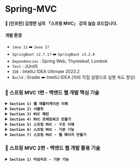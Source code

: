 # Spring-MVC
#### 📣 [인프런] 김영한 님의 「스프링 MVC」 강의 실습 코드입니다.

#### 개발 환경
* `Java 11` ➡️ `Java 17`
* `SpringBoot v2.7.17` ➡️ `SpringBoot v3.2.0`
* `Dependencies` : Spring Web, Thymeleaf, Lombok
* `Test` : JUnit5
* `IDE` : IntelliJ IDEA Ultimate 2023.2
* `Build` : Gradle ➡️ IntelliJ IDEA (자바 직접 실행으로 실행 속도 향상)

### 🍃 스프링 MVC 1편 - 백엔드 웹 개발 핵심 기술

<details>

**<summary> `Section 1) 웹 애플리케이션 이해` </summary>**
   
* `웹 서버 (Web Server)` : http 프로토콜로 서로 데이터를 주고 받을 수 있고, 정적 데이터 및 기타 부가 기능 제공
* `웹 애플리케이션 서버 (WAS - Web Application Server)` : `웹 서버` 기능 + 프로그램 코드를 실행하여 애플리케이션 로직 수행
* `웹 시스템 구성 - WEB, WAS, DB`
  * `WEB` : 정적 리소스 처리, 애플리케이션 로직 같은 동적인 처리가 필요하면 `WAS`에 요청 위임
  * `WAS` : 중요한 애플리케이션 로직 처리 전담
  * `WAS`, `DB` 장애시, `WEB` 서버는 오류 화면 제공
 
  * `서블릿 (Servlet)` : 클라이언트의 요청을 처리하고, 그 결과를 반환하는 Servlet 클래스의 구현 규칙을 지킨 자바 기반 웹 프로그래밍 기술 (➡️ 웹 요청과 응답의 흐름을 간단한 메서드 호출만으로 체계적으로 다룰 수 있게 해줌)
  * `서블릿 컨테이너 (Servlet Container)` : 구현되어 있는 Servlet 클래스의 규칙에 맞게 서블릿을 담고 관리해주는 컨테이너
    * 웹 서버와의 통신 지원
    * 서블릿 생명주기 관리
    * 서블릿 객체 **싱글톤으로 관리** (⚠️ **공유 변수 사용 주의**)
    * 멀티 스레드 지원 및 관리
      * `스레드` : 프로세스 내에서 실제로 작업을 수행하는 주체로, 모든 프로세스는 한 개 이상의 스레드가 존재하여 작업 수행 (➡️ 멀티 스레드 프로세스 : 두 개 이상의 스레드를 가지는 프로세스)
      * 멀티 스레드에 대한 부분은 WAS가 처리 ➡️ 개발자 : 멀티 스레드 관련 코드 신경 ❌️
        #### 🤔 다중 요청이 들어올 경우, 어떻게 처리할 것인가?
        * `방법 1` 요청마다 스레드 생성
          #### [장점]
          * 동시 요청 처리 가능
          * 리소스(CPU, 메모리)가 허용할 때까지 처리 가능
          * 하나의 스레드가 지연되어도 나머지 스레드 정상 작동
          #### [단점]
          * 스레드 생성 및 Context Switching 비용 문제
          * 요청마다 스레드 생성으로 응답 속도 저하
          * 스레드 생성 제한 ❌️ (➡️ 고객 요청이 많이 올 경우, 서버 과부하)

        * **`방법 2`** ✔️ 스레드 풀
          #### [특징]
          * 요청마다 스레드 생성의 단점을 보완한 방법
          * 필요한 스레드를 스레드 풀에 보관하고 관리
          * 스레드 풀에 생성 가능한 스레드의 최대치 관리
          #### [사용]
          * 스레드가 필요하면, 이미 생성되어 있는 스레드를 스레드 풀에서 꺼내어 사용
          * 사용 종료시, 스레드 풀에 해당 스레드 반납
          #### 🤔 최대 스레드가 모두 사용중이여서 스레드 풀에 스레드가 없는 경우
          * 기다리는 요청을 거절하거나, 특정 숫자만큼만 대기할 수 있도록 설정
          #### [장점]
          * 스레드 생성 및 종료 비용 절약 
          * 스레드가 미리 생성되어 있어 응답 속도 향상
          * 스레드 생성 제한 ⭕️ (➡️ 고객 요청이 많이 오더라도 기존 요청 안전하게 처리 가능)

   #### 👉 백엔드 개발자가 HTTP를 통해서 데이터를 제공할 때 고민해야할 포인트 3가지   
   * `정적 리소스`를 어떻게 제공할 것인가?
   * 동적으로 제공되는 `HTML 페이지`를 어떻게 제공할 것인가?
   * `HTTP API`를 어떻게 제공할 것인가?
     #### ✔️ 정적 리소스
     * 웹 브라우저 요청이 들어오면, 웹 서버는 **이미 생성된 리소스 파일 제공**
     #### ✔️ HTML 페이지
     * 웹 브라우저 요청이 들어오면, 애플리케이션 로직을 수행할 수 있는 WAS가 DB에서 정보 제공 ➡️ 뷰 템플릿을 사용하여 **동적으로 HTML 생성** ➡️ 웹 브라우저로 전송 ➡️ 웹 브라우저에서 HTML 렌더링
     #### ✔️ HTTP API
     * 웹 브라우저 요청이 들어오면, 애플리케이션 로직을 수행할 수 있는 WAS가 DB에서 정보 제공 ➡️ **JSON 형식의 데이터를 웹 브라우저로 전송**
     * 다양한 시스템에서 호출
       * `웹 클라이언트` to `서버`
       * `서버` to `서버`
       * `앱 클라이언트` to `서버`
       #### 👉 데이터만 주고 받음 (➡️ UI 화면이 필요하면, 클라이언트가 별도 처리)
* `렌더링 방식`
    #### ✔️ SSR - 서버 사이드 렌더링
    * 서버 측에서 렌더링 될 페이지를 그려 클라이언트로 내려주는 방식
    * 주로 정적인 화면에 사용
    #### ✔️ CSR - 클라이언트 사이드 렌더링
    * 렌더링 될 페이지를 자바스크립트를 사용해 클라이언트 측에서 동적으로 생성하여 적용하는 방식
    * 주로 동적인 화면에 사용
    * 첫 로딩에서 빈 html 파일에 필요한 번들파일을 모두 다운로드 받음

</details>

<details>
   
**<summary> `Section 2) 서블릿` </summary>**

* 스프링 부트 서블릿 환경 구성
   * `@ServletComponentScan`
      * 서블릿 자동 등록
      * main() 메서드가 존재하는 클래스 또는 최상위 경로의 클래스에 부착하는 애노테이션
      * 하위 경로에 존재하는 모든 클래스 스캔
      ```java
      @ServletComponentScan // 서블릿 자동 등록
      @SpringBootApplication
      public class ServletApplication {
         public static void main(String[] args)  {
   		SpringApplication.run(ServletApplication.class, args);
   	   }
      }
      ```

   * `@WebServlet`, `HttpServlet`, `service() 메서드`
      ```java
      @WebServlet(name = "사용할 서블릿 객체명", urlPatterns = "url 매핑 주소")
      public class HelloServlet extends HttpServlet {

         @Override
         protected void service(HttpServletRequest request, HttpServletResponse response) throws ServletException, IOException {
         }
      }
      ```
      * `@WebServlet` : `@ServletComponentScan`의 대상임을 명시
      * `HttpServlet` : Servlet Container에 등록된 Servlet 객체가 호출되면, service() 메서드 자동 호출 ➡️ service() 메서드를 오버라이드하기 위해 HttpServlet 상속 필수
      * `service() 메서드` : response의 결과물을 생성하는 비즈니스 로직을 실행하는 코드 작성

   * `HttpServletRequest`, `HttpServletResponse`
      * 개발자가 HTTP 요청 메시지, HTTP 응답 메시지를 편리하게 사용할 수 있도록 개발자 대신 HTTP 요청 메시지 파싱
      * `HttpServletRequest` : 클라이언트로부터 전달 받은 HTTP request 메시지의 내용을 객체로 만들어줌
         * HTTP 요청 메시지
            *  `start-line` : HTTP 메서드, URL, 쿼리 스트링, 스키마, 프로토콜
            *  `request-header` : 헤더 조회
            *  `message-body` : form 파라미터 형식 조회, message body 데이터 직접 조회
         
         * 임시 저장소 기능
         
         * 세션 관리 기능
      * `HttpServletResponse` : service() 메서드에서 수행한 비즈니스 로직의 결과물을 담을 객체를 만들어줌
         * HTTP 응답 메시지
            * `status-line` : HTTP 응답 코드 지정 
            * `response-headers` : 헤더 생성 (Content-Type, Cache-Control 등) 
            * `message-body` : 바디 내용 생성
       
         * Content, 쿠키, Redirect 편의 메서드 제공 

* 서블릿 컨테이너 동작 방식
   #### 1. 스프링 부트 실행시, 내장된 톰캣 서버 실행
   #### 2. 톰캣 서버가 실행되면, ServletComponentScan이 동작하면서 Servlet Container에 Servlet 객체 등록
   #### 3. 클라이언트로부터 HTTP Request가 들어오면, WAS에서 이를 HttpServletRequest 객체로 만들어 Servlet 객체에 전달
   #### 4. Servlet 객체는 service() 메서드를 호출하고, 비즈니스 로직 수행
   #### 5. service() 메서드에서 수행한 비즈니스 로직의 결과물을 HttpServletResponse 객체에 담아 클라이언트에게 전달   

* HTTP 요청 데이터
   * `HTTP 요청 메시지를 통해 클라이언트 ➡️ 서버로 데이터를 전달하는 방법`
      #### ✔️ `GET` - 쿼리 파라미터
      * message body 없이 URL의 쿼리 파라미터에 데이터를 포함하여 전달
      * 예) 검색, 필터, 페이징 등
      ```java
      // 단일 파라미터 조회
      String username = request.getParameter("username"); 

      // 복수 파라미터 조회
      String[] usernames = request.getParameterValues("username");

      // 파라미터 이름들 모두 조회
      Enumeration<String> parameterNames = request.getParameterNames();

      // 파라미터를 Map으로 조회 
      Map<String, String[]> parameterMap = request.getParameterMap(): 
      ```
  
      #### ✔️ `POST` - HTML Form
      * message body에 쿼리 파라미터 형식으로 데이터 전달 ➡️ 따라서 body에 포함된 데이터가 어떤 형식인지 `content-type` 지정 필수
      * `content-type: application/x-www-form-urlencoded`
         * `content-type` : HTTP 메시지 바디의 데이더 형식 지정 
         * `application/x-www-form-urlencoded`
            * form으로 데이터 전송
            * **`GET` URL 쿼리 파라미터 형식**과 동일 ➡️ 쿼리 파라미터 조회 메서드 그대로 사용 가능 (`request.getParameter()`)
      * 예) 회원가입, 상품 주문 등

      #### ✔️ `HTTP message body`에 데이터를 직접 담아서 요청
      * HTTP API에 주로 사용
      * 데이터 형식 : **JSON(주로 사용)**, XML, TXT 등
         #### ✔️ 단순 text를 사용할 경우
         * content-type : **text/plain**
         * InputStream 사용
            ```java
            @WebServlet(name = "requestBodyStringServlet", urlPatterns = "/request-body-string")
            public class RequestBodyStringServlet extends HttpServlet {
   
               @Override
               protected void service(HttpServletRequest request, HttpServletResponse response) throws ServletException, IOException {
                  ServletInputStream inputStream = request.getInputStream(); // byte 코드 반환
                  String messageBody = StreamUtils.copyToString(inputStream, StandardCharsets.UTF_8); // byte 코드 ➡️ 문자(String)
               }
            }
            ```

        #### ✔️ JSON 형식을 사용할 경우 (주로 사용)
        * content-type : **application/json**
        * InputStream & ObjectMapper 사용
           ```java
            @WebServlet(name = "requestBodyJsonServlet", urlPatterns = "/request-body-json")
            public class RequestBodyJsonServlet extends HttpServlet {
   
               @Override
               protected void service(HttpServletRequest request, HttpServletResponse response) throws ServletException, IOException {
                  ServletInputStream inputStream = request.getInputStream(); // byte 코드 반환
                  String messageBody = StreamUtils.copyToString(inputStream, StandardCharsets.UTF_8); // byte 코드 ➡️ 문자(String)
                  HelloData helloData = objectMapper.readValue(messageBody, HelloData.class); // JSON 결과를 파싱해서 사용할 수 있는 자바 객체로 변환         
               }
            }
            ```
        * ObjectMapper
           * JSON 결과를 파싱해서 사용할 수 있는 자바 객체로 변환
           * JSON 변환 라이브러리(Jackson, Gson 등)에 포함
              * Spring Boot : 기본으로 Jackson 라이브러리 제공      

* HTTP 응답 데이터
     #### ✔️ 단순 텍스트 응답
     * `response.getWriter()` 사용  

     #### ✔️ HTML 응답
     * content-type : **text/html**
     * `response.getWriter()` 사용 

     #### ✔️ HTTP API - MessageBody JSON 응답  
     * content-type : **application/json** (utf-8 형식을 사용하도록 정의되어 있음 ➡️ charset=utf-8 지원 ❌️)
     * `objectMapper.writeValueAsString()` : 객체 ➡️ JSON 문자

</details>

<details>

**<summary> `Section 3) MVC 패턴` </summary>**

* MVC 패턴 개요
     #### ✔️ 너무 많은 역할
     * 기존 방식
        * Servlet : view 화면을 위한 html을 만드는 작업이 자바 코드에 섞여 지저분하고 복잡함
        * JSP : 자바 코드, 데이터 조회 리포지토리 등 다양한 코드가 모두 JSP에 담겨 있음 ➡️ 🙁 너무 많은 역할 담당 (유지보수 어려움) 
     #### ✔️ 비즈니스 로직과 뷰 렌더링 변경 라이프 사이클 상이
     * 비즈니스 로직과 뷰 렌더링을 하나의 코드로 관리하면 유지보수 어려움  
     #### ✔️ 기능 특화
     * JSP와 같은 뷰 템플릿은 화면을 렌더링 하는데 최적화 되어 있기 때문에 이 부분의 업무만 담당하는 것이 효과적
 
* MVC 패턴 (Model View Controller)
   * 하나의 서블릿이나 JSP로 처리하던 것을 Controller와 View 라는 영역으로 서로 역할을 나눈 것
      * **컨트롤러 (Controller)** : HTTP 요청을 받아서 파라미터를 검증하고, 비즈니스 로직 실행 ➡️ 뷰에 전달할 결과 데이터를 조회하여 모델에 담음
      * **모델 (Model)** : 뷰에 출력할 데이터를 담아둠
      * **뷰 (View)** : 모델에 담겨있는 데이터를 사용하여 화면을 그려줌 (HTML 생성)      

   * MVC2 패턴 동작 방식 
   
<p align="center"><img width="60%" src="https://github.com/iams0m/SpringStudy/assets/105639531/8f031808-6885-4227-8bcc-ffc9e0640d8b"/></p>

* MVC 패턴의 한계
    #### ✔️ 포워드 중복
    #### ✔️ ViewPath 중복
    #### ✔️ 사용하지 않는 코드 존재
    #### ✔️ 공통 처리의 어려움

   #### 🤔 그렇다면 어떻게 MVC 패턴의 단점을 해결할 것인가?
   * **`프론트 컨트롤러 (Front Controller)`**
      * 컨트롤러 호출 전, 먼저 **공통 기능 처리**
      * 프론트 컨트롤러 서블릿 하나로 클라이언트의 요청을 받아 요청에 맞는 컨트롤러를 찾아 추가로 컨트롤러 호출
      * 프론트 컨트롤러를 제외한 나머지 컨트롤러는 서블릿 사용하지 않아도 됨

</details>

<details>

**<summary> `Section 4) MVC 프레임워크 만들기` </summary>**

#### 프론트 컨트롤러 도입 - V1
* 모든 HTTP 요청을 받는 FrontController 클래스 생성 ➡️ 해당 클래스에서 URI를 통해 Controller의 매핑 정보 조회 ➡️ Controller 호출하여 로직 처리

<p align="center"><img width="60%" src="https://github.com/iams0m/SpringStudy/assets/105639531/11d2a8c9-7658-4890-b468-96af39d19edd"/></p>

#### View 분리 - V2
   * V1 구조 : 컨트롤러 ➡️ 뷰로 이동하는 부분에 중복 존재, 코드가 깔끔하지 않음 ➡️ **별도로 뷰를 처리하는 객체를 생성**하여 V1 구조 개선

<p align="center"><img width="60%" src="https://github.com/iams0m/SpringStudy/assets/105639531/acd0290f-068d-483e-9c01-4d24e742d4cf"/></p>
        
   * 기존 V1의 컨트롤러에 존재하는 View 관련 로직을 MyView 객체에 추가 ➡️ V2 Controller는 로직을 처리한 후, MyView 객체 반환 ➡️ Servlet에서 이를 받아 render() 메서드 실행 ➡️ MyView 객체가 JSP를 forward하여 처리
    
#### Model 추가 - V3
  * V2 구조 : Controller에서 사용하지 않는 코드를 파라미터로 전달 받음(HttpServletRequest, HttpServletResponse), 뷰 이름 중복 ➡️ 서블릿 의존 코드를 제거하기 위해 **Model을 추가**하고, **중복되는 뷰 이름을 제거**하여 V2 구조 개선
 
<p align="center"><img width="60%" src="https://github.com/iams0m/SpringStudy/assets/105639531/25e2429a-0fa5-4fd8-92b4-e74c1c98f45f"/></p>
   
   #### ✔️ ModelView
   * 뷰의 논리적인 이름과 뷰를 렌더링 할 때 필요한 model 객체를 map으로 가짐 ➡️ 컨트롤러 : 뷰에 필요한 데이터를 key, value로 넣어주면 됨 (프레임워크에 종속적), 실제 뷰의 물리적인 이름은 프론트 컨트롤러에서 처리 (viewResolver)
   * `HttpServletRequest`가 제공하는 파라미터 : 프론트 컨트롤러가 `Map`에 담아 호출 ➡️ 응답 결과로 ModelView 객체 반환

   #### ✔️viewResolver
   * 실제 뷰를 찾아주는 해결사
      #### 🤔 왜 뷰 리졸버를 써야할까 ?
      * 폴더 이름이 변경될 경우, Controller 건들 필요 전혀 ❌️ ➡️ viewResolver 메서드 안에 있는 경로만 수정    


#### 단순하고 실용적인 컨트롤러 - V4
   * V3 구조 : 컨트롤러에 ModelView 객체를 생성하고 반환해야 하는 번거로움 존재 ➡️ 조금 더 단순하고 실용성 있는 V4 버전을 사용하여 V3 구조 개선

<p align="center"><img width="60%" src="https://github.com/iams0m/SpringStudy/assets/105639531/cbd716b6-9ba8-4303-9a60-2ff0f33b2b9b"/></p>

   #### 기존 ➡️ 변경
   * 인터페이스에 ModelView ⭕️ ➡️ **인터페이스에 ModelView ❌️**
   * 컨트롤러 : ModelView 반환 ➡️ **뷰의 논리적인 이름인 ViewName만 반환**
   * ModelView에서 model을 꺼냄 ➡️ **프론트 컨트롤러에서 model 객체를 파라미터로 넘김 (컨트롤러에서 모델을 별도로 생성할 필요 ❌️)**

#### 유연한 컨트롤러 - V5
   #### 🤔 하나의 프로젝트에서 여러가지 컨트롤러 방식을 사용하고 싶은 경우 어떻게 해야할까?
   * V4 구조 : 프론트 컨트롤러에서 한가지 방식의 컨트롤러 인터페이스만 사용 가능 (인터페이스 제약으로 컨트롤러 방식 유연하게 사용 ❌️) ➡️ 프론트 컨트롤러가 다양한 방식의 컨트롤러를 처리할 수 있도록 **어댑터 패턴** 적용
 
<p align="center"><img width="60%" src="https://github.com/iams0m/SpringStudy/assets/105639531/f24a0925-badf-40ea-bba8-78a1416af6ae"/></p>  

   #### 기존 ➡️ 변경
   * 컨트롤러 (Controller) ➡️ 핸들러 (Handler)
     * 컨트롤러 직접 매핑하여 사용 ➡️ 어댑터 사용으로 컨트롤러 뿐만 아니라 **어댑터가 지원하기만 하면 어떤 것이라도 URL에 매핑하여 사용 가능 !** 그래서 더 넓은 범위로 이름 변경
     * 프론트 컨트롤러가 실제 컨트롤러 호출 ➡️ **어댑터를 통해 실제 컨트롤러 호출**
    
   #### ✔️ 핸들러
   * 컨트롤러의 더 넓은 범위
   
   #### ✔️ 핸들러 어댑터
   * 인터페이스의 스펙이 다를 때, 중간에 스펙이 맞도록 변환하여 다양한 종류의 컨트롤러를 호출할 수 있도록 하는 객체
   * 컨트롤러가 반환한 뷰 이름을 ModelView로 만들어서 형식을 맞추어 반환

</details>

<details>
  
**<summary> `Section 5) 스프링 MVC - 구조 이해` </summary>**

#### SpringMVC 구조
<p align="center"><img width="60%" src="https://github.com/iams0m/SpringStudy/assets/105639531/17cb0401-0848-4ffa-8228-980cbda7a92d"/></p> 

* #### 직접 만든 프레임워크 ➡️ 스프링 MVC 비교
   * `FrontController` ➡️ `DispatcherServlet`
   * `handlerMappingMap` ➡️ `handlerMapping`
   * `MyHandlerAdapter` ➡️ `HandlerAdapter`
   * `ModelView` ➡️ `ModelAndView`
   * `viewResolver(메서드)` ➡️ `ViewResolver(인터페이스)` 
   * `MyView(메서드)` ➡️ `View(인터페이스)` 

* #### 동작 순서
   1. **`핸들러 조회`** : 핸들러 매핑을 통해 요청 URL에 매핑된 핸들러(컨트롤러) 조회
   2. **`핸들러 어댑터 조회`** : 핸들러를 실행할 수 있는 핸들러 어댑터 조회
   3. **`핸들러 어댑터 실행`**
   4. **`핸들러 실행`** : 핸들러 어댑터가 실제 핸들러 실행
   5. **`ModelAndView 반환`** : 핸들러 어댑터에서 핸들러가 반환하는 정보를 ModelAndView로 변환하여 반환
   6. **`viewResolver 호출`** : 뷰 리졸버를 찾아 실행
   7. **`View 반환`** : 뷰 리졸버는 뷰의 논리 이름을 물리 이름으로 바꾸고, 렌더링 역할을 담당하는 뷰 객체 반환
   8. **`뷰 렌더링`** : 뷰를 통해 뷰 렌더링


#### ✔️ 핸들러 매핑과 핸들러 어댑터 
* 스프링 부트가 자동 등록하는 핸들러 매핑과 핸들러 어댑터
   * `HandlerMapping`
      * 0 = RequestMappingHandlerMapping ➡️ 애노테이션 기반의 컨트롤러 `@RequestMapping`에서 사용
      * 1 = BeanNameUrlHandlerMapping ➡️ 스프링 빈 이름으로 핸들러를 찾음 
   * `HandlerAdapter`
      * 0 = RequestMappingHandlerAdapter ➡️ 애노테이션 기반의 컨트롤러 `@RequestMapping`에서 사용
      * 1 = HttpRequestHandlerAdapter ➡️ HttpRequestHandler 처리
      * 2 = SimpleControllerHandlerAdapter ➡️ Controller 인터페이스 처리

* 동작 방식
   * `HandlerMapping`, `HandlerAdapter`를 순서대로 찾고 만약 없으면 다음 순서로 이동
      #### 1. 핸들러 매핑으로 핸들러 조회 - `HandlerMapping`을 순서대로 실행하여 핸들러 찾기
      #### 2. 핸들러 어댑터 조회 - `HandlerAdapter`의 `supports()`를 순서대로 호출
      #### 3. 핸들러 어댑터 실행   


#### ✔️ 뷰 리졸버  
* 스프링 부트 : `InternalResourceViewResolver` 라는 뷰 리졸버 자동 등록 ➡️ `application.properties`에 등록한 `spring.mvc.view.prefix`, `spring.mvc.view.suffix` 설정 정보 사용하여 등록

* 스프링 부트가 자동 등록하는 뷰 리졸버
   * 1 = BeanNameViewResolver ➡️ 빈 이름으로 뷰를 찾아서 반환
   * 2 = InternalResourceViewResolver ➡️ JSP를 처리할 수 있는 뷰 반환

* 동작 방식
   * `InternalResourceViewResolver`를 호출하는 경우 
      #### 1. 핸들러 어댑터 호출 - 핸들러 어댑터를 통해 논리 뷰 이름 획득
      #### 2. ViewResolver 호출 - 논리 뷰 이름으로 ViewResolver 순서대로 호출 
      #### 3. InternalResourceViewResolver 호출 - `InternalResourceView` 반환
        * JSP : `forward()`를 통해 해당 JSP로 이동하여 렌더링
        * JSP를 제외한 나머지 뷰 템플릿 : `forward()` 과정 없이 바로 실제 뷰 렌더링
      #### 4. view.render() 호출


**`1. 스프링 MVC - 시작하기`**
* `@RequestMapping` 애노테이션 기반의 스프링 MVC 컨트롤러 사용

#### ✔️ `@Controller`
* 스프링이 자동으로 스프링 빈으로 등록 (➡️ 내부에 `@Component` 애노테이션이 있어서 **컴포넌트 스캔의 대상**이 됨)
* 스프링 MVC에서 애노테이션 기반 컨트롤러로 인식 (➡️ `RequestMappingHandlerMapping`에서 사용)

#### ✔️ `@RequestMapping`
* 요청 정보 매핑
* 해당 URL이 호출되면 이 메서드 호출
* 속성을 배열로 제공 ➡️ 다중 설정 가능 (`{"/hello-basic", "hello-go"}`)
* 클래스 레벨에 매핑 정보를 두면, 메서드 레벨에서 해당 정보를 조합하여 사용


**`2. 스프링 MVC - 컨트롤러 통합`**
* 컨트롤러를 하나로 통합하면서 중복되는 `@RequestMapping`의 URL을 `메서드 레벨` ➡️ `클래스 레벨`로 변경
   * `클래스 레벨`과 `메서드 레벨`을 조합하여 사용


**`3. 스프링 MVC - 실용적인 방식`**
   #### 기존 ➡️ 변경
   * ModelAndView 직접 생성하여 반환 ➡️ ViewName 직접 반환
   * `request.getParameter()` ➡️ `@RequestParam` 사용
   * `@RequestMapping` ➡️ `@GetMapping`, `@PostMapping` 등으로 HTTP Method를 애노테이션으로 구분
</details>

<details>
  
**<summary> `Section 6) 스프링 MVC - 기본 기능` </summary>**
#### 요청 매핑
   * `@RestController`
      * `@Controller` : 반환 값이 `String`이면 뷰를 찾고 뷰 렌더링
      * `@RestController` : 반환 값으로 뷰를 찾는 것이 아닌 **HTTP 메시지 바디에 바로 입력** ➡️ **실행 결과로 메시지 출력**

   * 요청 매핑 방법
      #### ✔️ HTTP 메서드
      * `@RequestMapping`에 `method` 속성으로 HTTP 메서드를 지정하지 않으면, HTTP 메서드와 무관하게 호출
         * GET, POST, PUT, PATCH, DELETE, HEAD 모두 허용
   
      #### ✔️ HTTP 메서드 매핑
      * `method` : 특정 HTTP 메서드 요청만 허용
      * 축약하여 사용 가능 (`method` + `@RequestMapping`) : `@GetMapping`, `@PostMapping`, `@PutMapping`, `@DeleteMapping`, `@PatchMapping`

      #### ✔️ PathVariable(경로 변수) 사용
      * 리소스 경로에 식별자 삽입 ➡️ 최근 HTTP API에서 선호하는 방식
      * `@PathVariable`의 이름과 파라미터 이름이 같으면 생략 가능
         * @PathVariable("userId") String userId ➡️ @PathVariable userId
      * 다중 사용 가능
    
      #### ✔️ 특정 파라미터/헤더 조건 매핑
      * 특정 파라미터/헤더가 있거나 없는 조건 추가

      #### ✔️ 미디어 타입 조건 매핑
      * HTTP 요청 Content-Type, consume
         * HTTP 요청의 Content-Type 헤더를 기반으로 미디어 타입 매핑
         * 타입이 맞지 않으면, `HTTP 415 상태코드(Unsupported Media Type)` 반환
 
      * HTTP 요청 Accept, produce
         * HTTP 요청의 Accept 헤더를 기반으로 미디어 타입 매핑
         * 타입이 맞지 않으면, `HTTP 406 상태코드(Not Acceptable)` 반환
       
#### HTTP 헤더 정보 조회
   * 컨트롤러로 사용 가능한 파라미터 목록 예시
      * `HttpServletRequest`, `HttpServletResponse`
      * `HttpMethod` : HTTP 메서드 조회
      * `Locale` : Locale 정보 조회 
      * `@RequestHeader MultiValueMap<String, String> headerMap` : 모든 HTTP 헤더를 MultiValueMap 형식으로 조회
         * `MultiValueMap` : 하나의 키에 여러 값을 받을 때 사용
      * `@RequestHeader("host") String host` : 특정 HTTP 헤더 조회    
      * `@CookieValue(value = "myCookie", required = false) String cookie` : 특정 쿠키 조회
      * 그 외 파라미터 목록은 [공식 메뉴얼](https://docs.spring.io/spring-framework/reference/web/webmvc/mvc-controller/ann-methods/arguments.html)에서 확인
    
#### HTTP 요청 파라미터
* 클라이언트 ➡️ 서버로 요청 데이터를 전달할 때 주로 다음 3가지 방법 사용
   * GET - 쿼리 파라미터
   * POST - HTML Form
   * HTTP message body에 직접 데이터를 담아 요청 

* 요청 파라미터를 편리하게 사용할 수 있는 방법 - `@RequestParam`, `@ModelAttribute`
   #### ✔️ `@RequestParam`
   * 파라미터 이름으로 바인딩
   
   * `@RequestParam`의 `name(value)` 속성을 파라미터 이름으로 사용
   
   * HTTP 파라미터 이름이 변수 이름과 같으면, `@RequestParam(name="xx")` 생략 가능 ➡️ String, int, Integer 등의 **단순 타입이면 `@RequestParam`도 생략 가능**
   * `@RequestParam.required` : 파라미터 필수 여부 ➡️ 기본값은 파라미터 필수 (`required = true`)
   
   * `@RequestParam.defaultValue` : 파라미터에 값이 없는 경우 기본 값 적용, 빈 문자의 경우에도 설정한 기본 값 적용
   
   * 파라미터 Map, MultiValueMap으로 조회하기
      * `@RequestParam Map`
         * `Map(key=value)`
       
      * `@RequestParam MultiValueMap`
         * `MultiValueMap(key=[value1, value2, ...] ex) (key=userIds, value=[id1, id2])`    

   #### ✔️`@ModelAttribute`
   * 요청 파라미터를 받아서 필요한 객체를 만들고, 그 객체에 값을 넣어주는 과정을 완전히 자동화해주는 애노테이션

     ```java
     @ResponseBody
     @RequestMapping("/model-attribute-v1")
     public String modelAttributeV1(@ModelAttribute HelloData helloData) {
        log.info("username={}, age={}", helloData.getUsername(), helloData.getAge());
        return "ok";
     }
     ```
      #### 1. `HelloData` 객체 생성
      #### 2. 요청 파라미터 이름으로 `HelloData` 객체의 프로퍼티의 setter를 호출하여 파라미터 값 입력 (파라미터 이름이 `username`이면, `setUsername()` 메서드를 찾아 호출하면서 값 입력)
       * 프로퍼티 : 객체에 `getUsername()`, `setUsername()` 메서드가 있으면, 이 객체는 `username` 이라는 프로퍼티를 가지고 있음
  
   * argument resolver로 지정해둔 타입을 제외하고 **기본적으로 내가 만드는 클래스들은 `@ModelAttribute` 생략 가능**

#### HTTP 요청 메시지
* 요청 파라미터와 다르게 HTTP 메시지 바디를 통해 데이터가 직접 넘어오는 경우 `@RequestParam`, `@ModelAttribute` 사용 ❌️ (HTML Form 형식으로 전달되는 경우 제외)
   #### ✔️ 단순 텍스트
   * `Input/OutputSteam`
     * `InputStream`(Reader) : HTTP 요청 메시지 바디의 내용을 직접 조회
     * `OutputStream`(Writer) : HTTP 응답 메시지 바디에 결과 직접 출력 

    ```java
     @Slf4j
     @Controller
     public class RequestBodyStringController {
          @PostMapping("/request-body-string")
          public void requestBodyString(InputStream inputStream, Writer responseWriter) throws IOException {
             String messageBody = StreamUtils.copyToString(inputStream, StandardCharsets.UTF_8);

             log.info("messageBody={}", messageBody);
             responseWriter.write("ok");
     }
    ```
   
   * `HttpEntity`
     * HTTP header, body 정보를 편리하게 조회 (메시지 바디 정보 직접 조회)
     * 응답에서도 사용 가능
        * 메시지 바디 정보 직접 반환
        * 헤더 정보 포함 가능
        * view 조회 ❌️ (바로 바디의 데이터를 가지고 HTTP 응답 메시지에 넣어버림) 
     * 스프링 MVC 내부에서 HTTP 메시지 바디를 읽어 문자나 객체로 변환하여 전달해주는 `HttpMessageConverter` 사용
     * `HttpEntity`를 상속받은 다음 객체들도 동일 기능 제공
        * `RequestEntity`(요청) : HttpMethod, url 정보 추가
        * `ResponseEntity`(응답) : HTTP 상태 코드 설정 가능
 
    ```java
     @Slf4j
     @Controller
     public class RequestBodyStringController {
          @PostMapping("/request-body-string")
          public HttpEntity<String> requestBodyString(HttpEntity<String> httpEntity) throws IOException {
             String messageBody = httpEntity.getBody();
             log.info("messageBody={}", messageBody);

             return new HttpEntity<>("ok");
     }
    ```
   * `@RequestBody`
      * HTTP 메시지 바디 정보를 편리하게 조회할 수 있는 애노테이션
      * 실무에서 주로 사용하는 방식 

    ```java
     @Slf4j
     @Controller
     public class RequestBodyStringController {
          @ResponseBody // 응답 결과를 HTTP 메시지 바디에 직접 담아서 전달할 수 있는 애노테이션
          @PostMapping("/request-body-string")
          public String requestBodyString(@RequestBody String messageBody) {
             log.info("messageBody={}", messageBody);
             return "ok";
     }
    ```

   #### ✔️ JSON
   * 문자로 된 JSON 데이터를 Jackson 라이브러리인 `objectMapper`를 사용해 자바 객체로 변환
   * `Input/OutputSteam`
      * `HttpServletRequest`를 사용하여 직접 HTTP 메시지 바디에서 데이터를 읽어와 문자로 변환
      ```java
      @Slf4j
      @Controller
      public class RequestBodyJsonController {

          private ObjectMapper objectMapper = new ObjectMapper(); // JSON 데이터 ➡️ 자바 객체

          @PostMapping("/request-body-json")
          public void requestBodyJson(HttpServletRequest request, HttpServletResponse response) throws IOException {
             ServletInputStream inputStream = request.getInputStream();
             String messageBody = StreamUtils.copyToString(inputStream, StandardCharsets.UTF_8);

             log.info("messageBody={}", messageBody);
             HelloData data = objectMapper.readValue(messageBody, HelloData.class);
             log.info("username={}, age={}", data.getUsername(), data.getAge());

             response.getWriter().write("ok");
          }
     }
     ```
   * `@RequestBody` 문자 변환
      * HTTP 메시지에서 데이터를 꺼내고 messageBody에 저장
      ```java
      @Slf4j
      @Controller
      public class RequestBodyJsonController {

          private ObjectMapper objectMapper = new ObjectMapper(); // JSON 데이터 ➡️ 자바 객체

          @ResponseBody
          @PostMapping("/request-body-json")
          public String requestBodyJson(@RequestBody String messageBody) throws IOException {
             HelloData data = objectMapper.readValue(messageBody, HelloData.class);
             log.info("username={}, age={}", data.getUsername(), data.getAge());
             return "ok";
          }
     }
     ```
   * `@RequestBody` 객체 변환
      * `@RequestBody`에 직접 만든 객체 지정 (`@RequestBody HelloData data`) ➡️ HTTP 메시지 컨버터가 JSON을 객체로 변환해주어 `HelloData data = objectMapper.readValue(messageBody, HelloData.class);` 코드를 대신해줌 
      ```java
      @Slf4j
      @Controller
      public class RequestBodyJsonController {

          private ObjectMapper objectMapper = new ObjectMapper(); // JSON 데이터 ➡️ 자바 객체

          @ResponseBody
          @PostMapping("/request-body-json")
          public String requestBodyJson(@RequestBody HelloData data) { 
             log.info("username={}, age={}", data.getUsername(), data.getAge());
             return "ok";
          }
     }
     ```
     ⚠️ 주의
      * `@RequestBody` 생략 불가능
      * 생략시, `@ModelAttribute`가 적용되어 요청 파라미터 처리 (`HelloData data` ➡️ `@ModelAttribute HelloData data`)

    * `@RequestBody` 객체 변환 - `@ResponseBody`로 응답
       * `@ResponseBody` 사용으로 해당 객체를 HTTP 메시지 바디에 직접 넣어줄 수 있음
      ```java
      @Slf4j
      @Controller
      public class RequestBodyJsonController {

          private ObjectMapper objectMapper = new ObjectMapper(); // JSON 데이터 ➡️ 자바 객체

          @ResponseBody
          @PostMapping("/request-body-json")
          public HelloData requestBodyJson(@RequestBody HelloData data) { 
             log.info("username={}, age={}", data.getUsername(), data.getAge());
             return data;
          }
      }
        ```
       * `@RequestBody` 요청
          * JSON 요청 ➡️ HTTP 메시지 컨버터 ➡️ 객체
       * `@ResponseBody` 응답
          * 객체 ➡️ HTTP 메시지 컨버터 ➡️ JSON 응답

     * `HttpEntity`
    ```java
     @Slf4j
     @Controller
     public class RequestBodyJsonController {

          private ObjectMapper objectMapper = new ObjectMapper(); // JSON 데이터 ➡️ 자바 객체

          @ResponseBody
          @PostMapping("/request-body-json")
          public String requestBodyJson(HttpEntity<HelloData> httpEntity) { // helloData 제네릭으로 선언
             HelloData data = httpEntity.getBody();
             log.info("username={}, age={}", data.getUsername(), data.getAge());
             return "ok";
          }
     }
    ```

#### HTTP 응답
   #### ✔️ 정적 리소스
   * 웹 브라우저에 정적인 HTML, CSS, JS를 제공할 경우 사용
   * 스프링 부트가 기본적으로 제공하는 경로 : `src/main/resources/static`
   * 파일 변경 없이 그대로 서비스
   #### ✔️ 뷰 템플릿
   * 웹 브라우저에 동적인 HTML을 제공할 경우 사용
   * 스프링 부트가 기본적으로 제공하는 경로 : `src/main/resources/templates`
     ```java
     @Controller
     public class ResponseViewController {

          @RequestMapping("/response-view-v1")
          public ModelAndView responseViewV1() {
             ModelAndView mav = new ModelAndView("response/hello").addObject("data", "hello!");
             
             return mav;
          }

          // String을 반환하는 경우
          @RequestMapping("/response-view-v2")
          public String responseViewV2(Model model) {
             model.addAttribute("data", "hello!");             
             return "response/hello";
          }

          // void를 반환하는 경우
          @RequestMapping("/response/hello")
          public void responseViewV3(Model model) {
             model.addAttribute("data", "hello!");             
          }
     }
     ```
   * **String**을 반환하는 경우 - View or HTTP 메시지
      * `@ResponseBody` ❌ : `response/hello`로 뷰 리졸버가 실행되어 뷰를 찾고 렌더링
      * `@ResponseBody` ⭕ : 뷰 리졸버 실행 ❌ ➡️ HTTP 메시지 바디에 `response/hello` 출력
   
   * **void**를 반환하는 경우 (권장 ❌)
      * `@Controller`를 사용하고 HTTP 메시지 바디를 처리하는 파라미터가 없으면, 요청 URL을 참고해서 논리 뷰 이름으로 사용
   #### ✔️ HTTP 메시지 
   * `@ResponseBody`, `HttpEntity`를 사용하면 뷰 템플릿이 아닌 HTTP 메시지 바디에 직접 응답 데이터 출력 가능
   * `responseBodyV1`
     ```java
     @Slf4j
     @@RestController
     public class ResponseBodyController {

          @GetMapping("/response-body-string-v1")
          public void responseBodyV1(HttpServletResponse response) throws IOException {
             response.getWriter().write("ok");
          } 
     }
     ```
        * `HttpServletResponse` 객체를 통해 HTTP 메시지 바디에 직접 응답 메시지 전달

   * `responseBodyV2`
     ```java
     @Slf4j
     @@RestController // @ResponseBody + @Controller
     public class ResponseBodyController {

          // HttpEntity, ResponseEntity(Http Status) 추가
          @GetMapping("/response-body-string-v2")
          public ResponseEntity<String> responseBodyV2() {
             return new ResponseEntity<>("ok", HttpStatus.OK);
          } 
     }
     ```
        * `HttpEntity`를 상속 받은 `ResponseEntity`를 사용하여 **HTTP 메시지 바디에 응답 메시지 전달 ➕ HTTP 응답 코드 설정**

   * `responseBodyV3`
     ```java
     @Slf4j
     @@RestController
     public class ResponseBodyController {

          // @ResponseBody
          @GetMapping("/response-body-string-v3")
          public String responseBodyV3() {
             return "ok";
          } 
     }
     ```
        * `@ResponseBody` 사용하여 HTTP 메시지 컨버터를 통해 HTTP 메시지 바디에 응답 메시지 전달

   * `responseBodyJsonV1`
     ```java
     @Slf4j
     @@RestController
     public class ResponseBodyController {

          @GetMapping("/response-body-json-v1")
          public ResponseEntity<HelloData> responseBodyJsonV1() {
             HelloData helloData = new HelloData();
             helloData.setUsername("userA");
             helloData.setAge(20);
             return new ResponseEntity<>(helloData, HttpStatus.OK);
          } 
     }
     ```
        * `ResponseEntity` 사용하여 HTTP 메시지 컨버터를 통해 JSON 형식으로 변환되어 반환
           * 동적으로 응답 코드 변경 ⭕

   * `responseBodyJsonV2`
     ```java
     @Slf4j
     @@RestController
     public class ResponseBodyController {

          @ResponseStatus(HttpStatus.OK)
          // @ResponseBody
          @GetMapping("/response-body-json-v2")
          public HelloData responseBodyJsonV2() {
             HelloData helloData = new HelloData();
             helloData.setUsername("userA");
             helloData.setAge(20);
             return helloData;
          } 
     }
     ```
        * `@ResponseBody` 사용하여 HTTP 메시지 컨버터를 통해 HTTP 메시지 바디에 응답 메시지 전달 ➡️ HTTP 응답 코드 설정 불가능
           * `@ResponseStatus` 애노테이션 사용 (동적으로 응답 코드 변경 ❌)
         
#### HTTP 메시지 컨버터
* 스프링 MVC에서 HTTP 메시지 컨버터를 적용하는 경우
   * HTTP 요청 : `@RequestBody`, `HttpEntity(RequestEntity)`
   * HTTP 응답 : `@ResponseBody`, `HttpEntity(ResponseEntity)`

* HTTP 메시지 컨버터 인터페이스
   * `canRead()`, `canWrite()` : 메시지 컨버터가 해당 클래스, 미디어 타입을 지원하는지 체크
   * `read()`, `write()` : 메시지 컨버터를 통해 메시지를 읽고 쓰는 기능
 
* 스프링 부트 기본 메시지 컨버터 (일부 생략)
   * 0 = ByteArrayHttpMessageConverter ➡️ `byte[]` 데이터 처리
      * 클래스 타입 : `byte[]`, 미디어 타입 : `*/*` 
   * 1 = StringHttpMessageConverter ➡️ `String` 문자 데이터 처리
      * 클래스 타입 : `String`, 미디어 타입 : `*/*` 
   * 2 = MappingJackson2HttpMessageConverter
      * 클래스 타입 : 객체 또는 `HashMap`, 미디어 타입 : `application/json` 관련
    
* **HTTP 요청 데이터 읽기**
   * HTTP 요청 ➡️ `canRead()` 호출하여 메시지 컨버터가 메시지를 읽을 수 있는지 확인 (1. 대상 클래스 타입 지원 여부 2. HTTP 요청의 **Content-Type** 미디어 타입 지원 여부 체크) ➡️ `canRead()` 조건 만족시, `read()` 호출하여 객체 생성 후 반환
* **HTTP 응답 데이터 생성**
   * `canWrite()` 호출하여 메시지 컨버터가 메시지를 쓸 수 있는지 확인 (1. 대상 클래스 타입 지원 여부 2. HTTP 요청의 **Accept** 미디어 타입 지원 여부 체크) ➡️ `canWrite()` 조건 만족시, `write()` 호출하여 HTTP 응답 메시지 바디에 데이터 생성

#### 🤔 그렇다면 HTTP 메시지 컨버터는 스프링 MVC 어디쯤에서 사용되는 걸까?
* `@RequestMapping`을 처리하는 `@RequestMappingHandlerAdapder`
   #### [RequestMappingHandlerAdapter 동작 방식]
<p align="center"><img width="60%" src="https://github.com/iams0m/SpringStudy/assets/105639531/a46f022e-00c3-4059-b8e6-4c8ca79e8c7a"/></p>
   
   * `ArgumentResolver`
      * **HTTP 메시지 컨버터를 사용하여** 핸들러(컨트롤러)가 필요로 하는 다양한 파라미터의 값(객체) 생성 ➡️ 컨트롤러를 호출하여 값을 넘겨줌
      * 스프링에서 기본적으로 제공하는 `ArgumentResolver` : `HttpServletRequest`, `Model`, `@RequestParam`, `@ModelAttribute`, `@RequestBody`, `HttpEntity` 등 (➡️ 유연한 파라미터 처리 가능)
      * 동작 방식
         * `ArgumentResolver`의 `supportsParameter()`를 호출하여 해당 파라미터 지원 여부 체크 ➡️ 지원하면,`resolveArgument`를 호출하여 실제 객체 생성 ➡️ 컨트롤러 호출시, 생성된 객체 넘겨줌
       
   * `ReturnValueHandler`
      * **HTTP 메시지 컨버터를 호출하여** 응답 결과 생성
      * 스프링에서 기본적으로 제공하는 `ReturnValueHandler` : `ModelAndView`, `@ResponseBody`, `HttpEntity`, `String` 등

</details>

<details>

**<summary> `Section 7) 스프링 MVC - 웹 페이지 만들기` </summary>**
#### Thymeleaf
* `서버 사이드 HTML 렌더링 (SSR)` : 백엔드 서버에서 HTML을 동적으로 렌더링
* `네츄럴 템플릿` : HTML을 유지하여 웹 브라우저에서 파일을 직접 열어도 내용을 확인할 수 있고, 서버를 통해 뷰 템플릿을 거쳐 동적으로 변경된 결과도 확인 가능
* `스프링 통합 지원` : 스프링과 통합되어 있어 스프링의 다양한 기능 편리하게 사용 가능 (➡️ **Spring 진영에서 공식적으로 Thymeleaf 사용 권장 !**)
* 기본 기능
   * `타임리프 태그 속성`
      * 주로 HTML 태그에 `th:*` 속성을 지정하는 방식으로 동작
      * `th:*`로 속성을 적용하면 서버사이드에서 렌더링 되고, 기존 HTML 속성 대체
      * `th:*`이 없으면 기존 HTML 속성 그대로 사용
   
   * `URL 링크 표현식`
      * 타임리프에서 URL을 생성할 때 `@{...}` 문법 사용
      * 경로를 템플릿처럼 편리하게 사용 가능
      * 경로 변수 뿐만 아니라 쿼리 파라미터도 생성
         * `th:href="@{/basic/items/{itemId}(itemId=${item.id}, query='test')}"`
   
   * `리터럴`
      * 문법 : `|...|`
      * 타임리프에서 문자와 표현식 등은 분리되어 있기 때문에 더해서 사용해야 함
         * `<span th:text="'Welcome to our application, ' + ${user.name} + '!'">`
      * 리터럴 문법을 사용하면, 더하기 없이 편리하게 사용 가능
         * `<span th:text="|Welcome to our application, ${user.name}!|">`     

   * `반복 출력` - `th:each`
      * `<tr th:each="item : ${items}">` : 모델에 포함된 `items` 컬렉션 데이터가 `item` 변수에 하나씩 포함되고, 반복문 안에서 `item` 변수 사용 가능
         * List뿐만 아니라 배열, `java.util.Iterable`, `java.util.Enumeration`을 구현한 모든 객체 반복문 사용 가능
         * 컬렉션 수만큼 `<tr>..</tr>`이 하위 태그를 포함하여 생성됨

   * `변수 표현` - `${...}`
      * `<td th:text="${item.price}">10000</td>` : 모델에 포함된 값이나, 타임리프 변수로 선언한 값 조회 가능하며 프로퍼티 접근법 사용
    
   * `내용 변경` - `th:text`
      * 태그 안의 텍스트를 서버에서 전달 받은 값에 따라 표현하고자 할 때 사용
    
   * `속성 변경`
      * `th:value` 
         * 사용자의 입력이 필요한 요소의 value값 설정 (`input`, `checkboxes`, `radio buttons`, `dropdowns` 등)
      * `th:action`
         * HTML form에서 `action`에 값이 없으면, 현재 URL에 데이터 전송 ➡️ 하나의 URL을 사용하여 HTTP 메서드로 기능 구분 가능
            * 상품 등록 폼 : GET `/basic/items/add`
            * 상품 등록 처리 : POST `/basic/items/add`   

#### 상품 등록 처리 - `@ModelAttribute`
* 상품 등록 폼은 다음 방식으로 서버에 데이터 전달
   * **POST - HTML Form**
      * `content-type: application/x-www-form-urlencoded`
      * 메시지 바디에 쿼리 파라미터 형식으로 전달

```java
@PostMapping("/add")
public String addItem(@ModelAttribute("item") Item item, Model model) {
     itemRepository.save(item);
     //model.addAttribute("item", item); // 자동 추가, 생략 가능
     return "redirect:/basic/items/" + item.getId();
}
```

* `@ModelAttribute` 특징
   #### ✔️요청 파라미터 처리
   * `Item` 객체를 생성하고, 요청 파라미터의 값을 프로퍼티 접근법(setXxx)으로 입력

   #### ✔️Model 추가
   * 모델에 `@ModelAttribute`로 지정한 객체 자동 추가 (➡️ `model.addAttribute("item", item)` 생략 가능)

   #### ✔️`@ModelAttribute name` 생략 가능
   * 생략시, model에 저장되는 name : 클래스명 첫글자를 소문자로 변경하여 등록 (`Item` ➡️ `item`)

   #### ✔️`@ModelAttribute` 전체 생략 가능
   * 생략시, 대상 객체 모델에 자동 등록

* 마지막에 뷰 템플릿을 호출하는 대신, 상품 상세 화면으로 이동하도록 **리다이렉트** 호출
#### ⚠️ 리다이렉트를 하지 않으면, 등록 화면에서 새로 고침시 중복 등록
   * 웹 브라우저의 새로 고침 : 마지막으로 서버에 전송한 데이터 다시 전송
   * 상품 등록 폼에서 데이터를 입력하고 저장하면, **`POST /add` + 상품 데이터**를 서버로 전송 ➡️ 이 상태에서 새로 고침을 하면, 마지막에 전송한 **`POST /add` + 상품 데이터**를 서버로 다시 전송 (중복 등록 발생 !)

#### 🤔 그렇다면 이 문제를 어떻게 해결할 수 있을까?
* PRG (Post/Redirect/Get)
   * 상품 저장 후, 뷰 템플릿으로 이동하는 것이 아닌 상품 상세 화면으로 리다이렉트 호출 ➡️ 마지막에 호출한 내용이 상품 상세 화면인 `GET /items/{id}`로 변경되어 새로 고침 문제 해결

#### 🫢 만약 여기서 고객이 저장이 잘 된 건지 확인할 수 있도록 저장이 잘 되었으면 상품 상세 화면에 "저장 완료"라는 메시지를 보여달라는 요구사항이 들어왔다면 어떻게 해결할 것인가?
##### 1. `RedirectAttributes`
   ```java
   @PostMapping("/add")
   public String addItem(Item item, RedirectAttributes redirectAttributes) {
        Item savedItem = itemRepository.save(item);
        redirectAttributes.addAttribute("itemId", savedItem.getId());
        redirectAttributes.addAttribute("status", true);
        return "redirect:/basic/items/{itemId}";
   }
   ```
   
   * `redirect:/basic/items/{itemId}`
      * `pathVariable` 바인딩 : `{itemId}`
      * 나머지는 쿼리 파라미터로 처리 : `?status=true`

##### 2. 뷰 템플릿 메시지 추가
```java
   <h2 th:if="${param.status}" th:text="'저장 완료'"></h2>
```

* `th:if` : 해당 조건이 참이면 실행
* `${param.status}` : 타임리프에서 쿼리 파라미터를 편리하게 조회하는 기능  

#### 상품 수정 처리
* 상품 등록과 마찬가지로 **리다이렉트** 호출 

```java
@PostMapping("/{itemId}/edit")
public String edit(@PathVariable Long itemId, @ModelAttribute Item item) {
     itemRepository.update(itemId, item);
     return "redirect:/basic/items/{itemId}";
}
```

* `redirect:/basic/items/{itemId}` : `redirect`에서 컨트롤러에 매핑된 `@PathVariable` 값 사용 가능

</details>

### 🍃 스프링 MVC 2편 - 백엔드 웹 개발 활용 기술

<details>

**<summary> `Section 1) 타임리프 - 기본 기능` </summary>**
   
</details>
